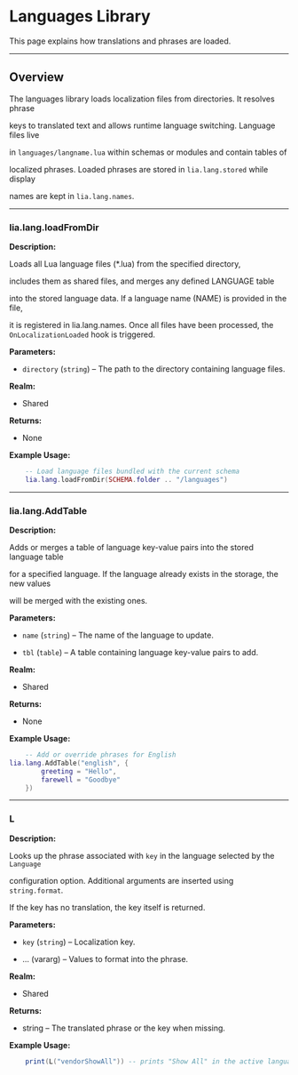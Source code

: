# Languages Library

This page explains how translations and phrases are loaded.

---

## Overview

The languages library loads localization files from directories. It resolves phrase

keys to translated text and allows runtime language switching. Language files live

in `languages/langname.lua` within schemas or modules and contain tables of

localized phrases. Loaded phrases are stored in `lia.lang.stored` while display

names are kept in `lia.lang.names`.

---

### lia.lang.loadFromDir

**Description:**

Loads all Lua language files (*.lua) from the specified directory,

includes them as shared files, and merges any defined LANGUAGE table

into the stored language data. If a language name (NAME) is provided in the file,

it is registered in lia.lang.names. Once all files have been processed, the `OnLocalizationLoaded` hook is triggered.

**Parameters:**

* `directory` (`string`) – The path to the directory containing language files.


**Realm:**

* Shared

**Returns:**

* None


**Example Usage:**

```lua
    -- Load language files bundled with the current schema
    lia.lang.loadFromDir(SCHEMA.folder .. "/languages")
```

---

### lia.lang.AddTable

**Description:**

Adds or merges a table of language key-value pairs into the stored language table

for a specified language. If the language already exists in the storage, the new values

will be merged with the existing ones.

**Parameters:**

* `name` (`string`) – The name of the language to update.


* `tbl` (`table`) – A table containing language key-value pairs to add.


**Realm:**

* Shared


**Returns:**

* None


**Example Usage:**

```lua
    -- Add or override phrases for English
lia.lang.AddTable("english", {
        greeting = "Hello",
        farewell = "Goodbye"
    })
```

---

### L

**Description:**

Looks up the phrase associated with `key` in the language selected by the `Language`

configuration option. Additional arguments are inserted using `string.format`.

If the key has no translation, the key itself is returned.

**Parameters:**

* `key` (`string`) – Localization key.

* ... (vararg) – Values to format into the phrase.

**Realm:**

* Shared

**Returns:**

* string – The translated phrase or the key when missing.

**Example Usage:**

```lua
    print(L("vendorShowAll")) -- prints "Show All" in the active language
```
